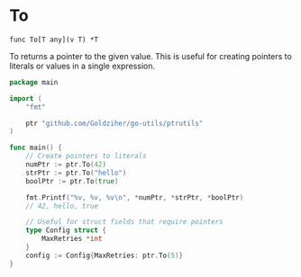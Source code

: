 # To

`func To[T any](v T) *T`

To returns a pointer to the given value. This is useful for creating pointers to literals or values in a single expression.

```go
package main

import (
	"fmt"

	ptr "github.com/Goldziher/go-utils/ptrutils"
)

func main() {
	// Create pointers to literals
	numPtr := ptr.To(42)
	strPtr := ptr.To("hello")
	boolPtr := ptr.To(true)

	fmt.Printf("%v, %v, %v\n", *numPtr, *strPtr, *boolPtr)
	// 42, hello, true

	// Useful for struct fields that require pointers
	type Config struct {
		MaxRetries *int
	}
	config := Config{MaxRetries: ptr.To(5)}
}
```
